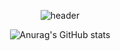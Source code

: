 
<div align="center">

  ![header](https://capsule-render.vercel.app/api?type=Waving&height=250&section=header&text=Hello%20World!&desc=&animation=fadeIn&fontSize=70&fontAlignY=40&color=gradient)


![Anurag's GitHub stats](https://github-readme-stats.vercel.app/api?username=Isaacu24&show_icons=true&theme=algolia)
